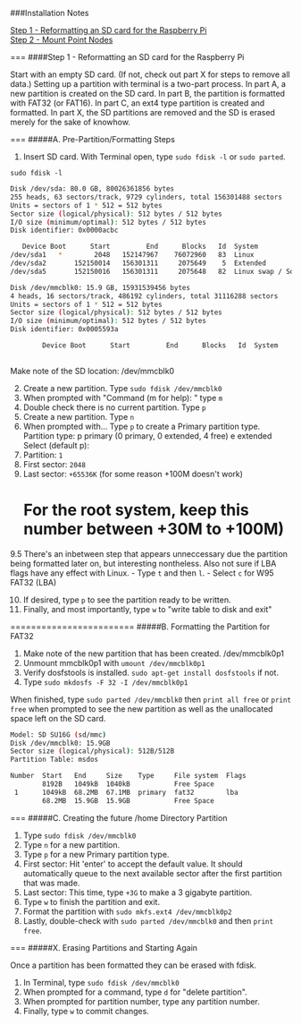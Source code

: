 ###Installation Notes

[Step 1 - Reformatting an SD card for the Raspberry Pi](https://github.com/rixwoodling/raspberry-pi/blob/master/test.md#head)  
[Step 2 - Mount Point Nodes](https://github.com/rixwoodling/raspberry-pi/blob/master/test.md#head)  

===
####Step 1 - Reformatting an SD card for the Raspberry Pi

Start with an empty SD card. (If not, check out part X for steps to remove all data.)
Setting up a partition with terminal is a two-part process.
In part A, a new partition is created on the SD card. 
In part B, the partition is formatted with FAT32 (or FAT16).
In part C, an ext4 type partition is created and formatted.
In part X, the SD partitions are removed and the SD is erased merely for the sake of knowhow.

===
#####A. Pre-Partition/Formatting Steps

1. Insert SD card. With Terminal open, type ```sudo fdisk -l``` or ```sudo parted```.

```sudo fdisk -l```
```bash
Disk /dev/sda: 80.0 GB, 80026361856 bytes
255 heads, 63 sectors/track, 9729 cylinders, total 156301488 sectors
Units = sectors of 1 * 512 = 512 bytes
Sector size (logical/physical): 512 bytes / 512 bytes
I/O size (minimum/optimal): 512 bytes / 512 bytes
Disk identifier: 0x0000acbc

   Device Boot      Start         End      Blocks   Id  System
/dev/sda1   *        2048   152147967    76072960   83  Linux
/dev/sda2       152150014   156301311     2075649    5  Extended
/dev/sda5       152150016   156301311     2075648   82  Linux swap / Solaris

Disk /dev/mmcblk0: 15.9 GB, 15931539456 bytes
4 heads, 16 sectors/track, 486192 cylinders, total 31116288 sectors
Units = sectors of 1 * 512 = 512 bytes
Sector size (logical/physical): 512 bytes / 512 bytes
I/O size (minimum/optimal): 512 bytes / 512 bytes
Disk identifier: 0x0005593a

        Device Boot      Start         End      Blocks   Id  System
        
```
Make note of the SD location: /dev/mmcblk0

2. Create a new partition. Type ```sudo fdisk /dev/mmcblk0``` 
3. When prompted with "Command (m for help): " type ```m```
4. Double check there is no current partition. Type ```p```
5. Create a new partition. Type ```n```
6. When prompted with... Type ```p``` to create a Primary partition type.
	Partition type:
   	   p   primary (0 primary, 0 extended, 4 free)
           e   extended
	Select (default p): 
7. Partition: ```1```
8. First sector: ```2048```
9. Last sector: ```+65536K``` (for some reason +100M doesn't work)
   # For the root system, keep this number between +30M to +100M)

9.5 There's an inbetween step that appears unneccessary due the partition being formatted later on, but interesting nontheless. Also not sure if LBA flags have any effect with Linux.
	- Type ```t``` and then ```l```.
 	- Select ```c``` for W95 FAT32 (LBA)

10. If desired, type ```p``` to see the partition ready to be written.
11. Finally, and most importantly, type ```w``` to "write table to disk and exit"

========================
#####B. Formatting the Partition for FAT32

1. Make note of the new partition that has been created. /dev/mmcblk0p1
2. Unmount mmcblk0p1 with ```umount /dev/mmcblk0p1```
3. Verify dosfstools is installed. ```sudo apt-get install dosfstools``` if not.
4. Type ```sudo mkdosfs -F 32 -I /dev/mmcblk0p1```

When finished, type ```sudo parted /dev/mmcblk0``` then ```print all free``` or ```print free``` when prompted to see the new partition as well as the unallocated space left on the SD card. 

```bash
Model: SD SU16G (sd/mmc)
Disk /dev/mmcblk0: 15.9GB
Sector size (logical/physical): 512B/512B
Partition Table: msdos

Number  Start   End     Size    Type     File system  Flags
        8192B   1049kB  1040kB           Free Space
 1      1049kB  68.2MB  67.1MB  primary  fat32        lba
        68.2MB  15.9GB  15.9GB           Free Space
```
===
#####C. Creating the future /home Directory Partition
1. Type ```sudo fdisk /dev/mmcblk0```
2. Type ```n``` for a new partition.
3. Type ```p``` for a new Primary partition type.
4. First sector: Hit 'enter' to accept the default value. It should automatically queue to the next available sector after the first partition that was made.
5. Last sector: This time, type ```+3G``` to make a 3 gigabyte partition.
6. Type ```w``` to finish the partition and exit.
7. Format the partition with ```sudo mkfs.ext4 /dev/mmcblk0p2```
8. Lastly, double-check with ```sudo parted /dev/mmcblk0``` and then ```print free```.

===
#####X. Erasing Partitions and Starting Again

Once a partition has been formatted they can be erased with fdisk.
1. In Terminal, type ```sudo fdisk /dev/mmcblk0```
2. When prompted for a command, type ```d``` for "delete partition".
3. When prompted for partition number, type any partition number.
4. Finally, type ```w``` to commit changes.

